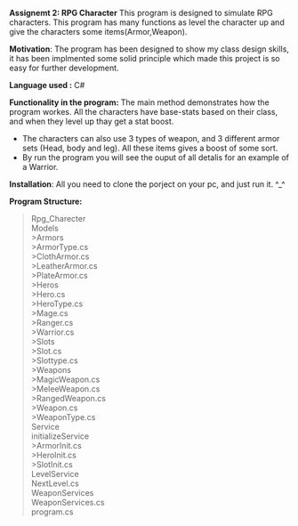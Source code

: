 **Assignemt 2: RPG Character**
This program is designed to simulate RPG characters. 
This program has many functions as level the character up and give the characters some items(Armor,Weapon). 


**Motivation**:
The program has been designed to show my class design skills, it has been implmented some solid principle which made this project is so easy for further development.

**Language used :**
C#



**Functionality in the program:**
The main method demonstrates how the program workes. All the characters have base-stats based on their class, and when they level up thay get a stat boost.
* The characters can also use 3 types of weapon, and 3 different armor sets (Head, body and leg). All these items gives a boost of some sort.
* By run the program you will see the ouput of all detalis for an example of a Warrior. 


**Installation**:
All you need to clone the porject on your pc, and just run it. ^_^



**Program Structure:**
>Rpg_Charecter  <br />
  >Models        <br />
    >Armors    <br />
      >ArmorType.cs  <br />
      >ClothArmor.cs  <br />
      >LeatherArmor.cs  <br />
      >PlateArmor.cs  <br />
    >Heros  <br />
     >Hero.cs  <br />
     >HeroType.cs  <br />
     >Mage.cs  <br />
     >Ranger.cs  <br />
     >Warrior.cs  <br />
    >Slots  <br />
     >Slot.cs  <br />
     >Slottype.cs  <br />
    >Weapons  <br />
     >MagicWeapon.cs  <br />
     >MeleeWeapon.cs  <br />
     >RangedWeapon.cs  <br />
     >Weapon.cs  <br />
     >WeaponType.cs  <br />
 >Service  <br />
  >initializeService  <br />
    >ArmorInit.cs  <br />
    >HeroInit.cs  <br />
    >SlotInit.cs  <br />
  >LevelService  <br />
   >NextLevel.cs  <br />
  >WeaponServices  <br />
   >WeaponServices.cs  <br />
>program.cs  <br />




  


   


